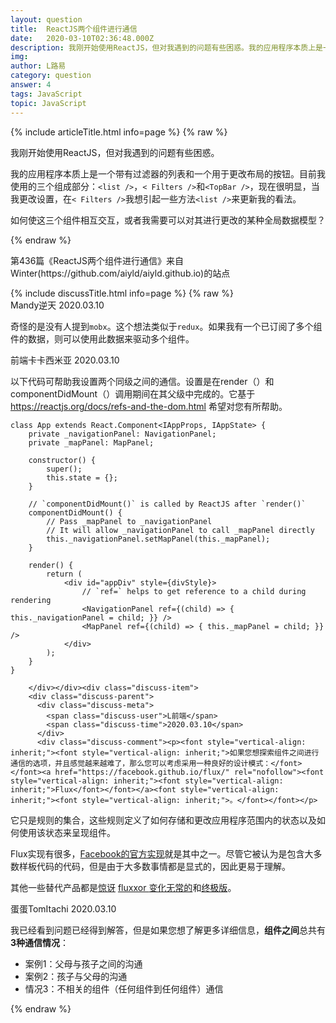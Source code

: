 ```yaml
---
layout: question
title:  ReactJS两个组件进行通信
date:   2020-03-10T02:36:48.000Z
description: 我刚开始使用ReactJS，但对我遇到的问题有些困惑。我的应用程序本质上是一个带有过滤器的列表和一个用于更改布局的按钮。目前我使用的三个组成部分：<l...
img: 
author: L路易
category: question
answer: 4
tags: JavaScript
topic: JavaScript
---
```

<div class="article-root">
  <div class="article">
    {% include articleTitle.html info=page %}
    {% raw %}
    <div class="article-content"><p><font style="vertical-align: inherit;"><font style="vertical-align: inherit;">我刚开始使用ReactJS，但对我遇到的问题有些困惑。</font></font></p>

<p><font style="vertical-align: inherit;"><font style="vertical-align: inherit;">我的应用程序本质上是一个带有过滤器的列表和一个用于更改布局的按钮。</font><font style="vertical-align: inherit;">目前我使用的三个组成部分：</font></font><code>&lt;list /&gt;</code><font style="vertical-align: inherit;"><font style="vertical-align: inherit;">，</font></font><code>&lt; Filters /&gt;</code><font style="vertical-align: inherit;"><font style="vertical-align: inherit;">和</font></font><code>&lt;TopBar /&gt;</code><font style="vertical-align: inherit;"><font style="vertical-align: inherit;">，现在很明显，当我更改设置，在</font></font><code>&lt; Filters /&gt;</code><font style="vertical-align: inherit;"><font style="vertical-align: inherit;">我想引起一些方法</font></font><code>&lt;list /&gt;</code><font style="vertical-align: inherit;"><font style="vertical-align: inherit;">来更新我的看法。</font></font></p>

<p><font style="vertical-align: inherit;"><font style="vertical-align: inherit;">如何使这三个组件相互交互，或者我需要可以对其进行更改的某种全局数据模型？</font></font></p></div>
    {% endraw %}
  </div>
  <p class="winter_mark">第436篇《ReactJS两个组件进行通信》来自Winter(https://github.com/aiyld/aiyld.github.io)的站点</p>
  <div class="discuss-wrapper">
    {% include discussTitle.html info=page %}
    {% raw %}
    <div class="discuss-list">
    <div class="discuss-item">
        <div class="discuss-parent">
          <div class="discuss-meta">
            <span class="discuss-user">Mandy逆天</span>
            <span class="discuss-time">2020.03.10</span>
          </div>
          <div class="discuss-comment"><p><font style="vertical-align: inherit;"><font style="vertical-align: inherit;">奇怪的是没有人提到</font></font><code>mobx</code><font style="vertical-align: inherit;"><font style="vertical-align: inherit;">。</font><font style="vertical-align: inherit;">这个想法类似于</font></font><code>redux</code><font style="vertical-align: inherit;"><font style="vertical-align: inherit;">。</font><font style="vertical-align: inherit;">如果我有一个已订阅了多个组件的数据，则可以使用此数据来驱动多个组件。</font></font></p></div>
        </div></div><div class="discuss-item">
        <div class="discuss-parent">
          <div class="discuss-meta">
            <span class="discuss-user">前端卡卡西米亚</span>
            <span class="discuss-time">2020.03.10</span>
          </div>
          <div class="discuss-comment"><p><font style="vertical-align: inherit;"><font style="vertical-align: inherit;">以下代码可帮助我设置两个同级之间的通信。</font><font style="vertical-align: inherit;">设置是在render（）和componentDidMount（）调用期间在其父级中完成的。</font><font style="vertical-align: inherit;">它基于</font></font><a href="https://reactjs.org/docs/refs-and-the-dom.html" rel="nofollow noreferrer"><font style="vertical-align: inherit;"><font style="vertical-align: inherit;">https://reactjs.org/docs/refs-and-the-dom.html</font></font></a><font style="vertical-align: inherit;"><font style="vertical-align: inherit;"> 
希望</font><font style="vertical-align: inherit;">对您有所</font><font style="vertical-align: inherit;">帮助。</font></font></p>

<pre><code>class App extends React.Component&lt;IAppProps, IAppState&gt; {<font></font>
    private _navigationPanel: NavigationPanel;<font></font>
    private _mapPanel: MapPanel;<font></font>
<font></font>
    constructor() {<font></font>
        super();<font></font>
        this.state = {};<font></font>
    }<font></font>
<font></font>
    // `componentDidMount()` is called by ReactJS after `render()`<font></font>
    componentDidMount() {<font></font>
        // Pass _mapPanel to _navigationPanel<font></font>
        // It will allow _navigationPanel to call _mapPanel directly<font></font>
        this._navigationPanel.setMapPanel(this._mapPanel);<font></font>
    }<font></font>
<font></font>
    render() {<font></font>
        return (<font></font>
            &lt;div id="appDiv" style={divStyle}&gt;<font></font>
                // `ref=` helps to get reference to a child during rendering<font></font>
                &lt;NavigationPanel ref={(child) =&gt; { this._navigationPanel = child; }} /&gt;<font></font>
                &lt;MapPanel ref={(child) =&gt; { this._mapPanel = child; }} /&gt;<font></font>
            &lt;/div&gt;<font></font>
        );<font></font>
    }<font></font>
}<font></font>
</code></pre></div>
        </div></div><div class="discuss-item">
        <div class="discuss-parent">
          <div class="discuss-meta">
            <span class="discuss-user">L前端</span>
            <span class="discuss-time">2020.03.10</span>
          </div>
          <div class="discuss-comment"><p><font style="vertical-align: inherit;"><font style="vertical-align: inherit;">如果您想探索组件之间进行通信的选项，并且感觉越来越难了，那么您可以考虑采用一种良好的设计模式：</font></font><a href="https://facebook.github.io/flux/" rel="nofollow"><font style="vertical-align: inherit;"><font style="vertical-align: inherit;">Flux</font></font></a><font style="vertical-align: inherit;"><font style="vertical-align: inherit;">。</font></font></p>

<p><font style="vertical-align: inherit;"><font style="vertical-align: inherit;">它只是规则的集合，这些规则定义了如何存储和更改应用程序范围内的状态以及如何使用该状态来呈现组件。</font></font></p>

<p><font style="vertical-align: inherit;"><font style="vertical-align: inherit;">Flux实现有很多，</font></font><a href="https://github.com/facebook/flux" rel="nofollow"><font style="vertical-align: inherit;"><font style="vertical-align: inherit;">Facebook的官方实现</font></font></a><font style="vertical-align: inherit;"><font style="vertical-align: inherit;">就是其中之一。</font><font style="vertical-align: inherit;">尽管它被认为是包含大多数样板代码的代码，但是由于大多数事情都是显式的，因此更易于理解。</font></font></p>

<p><font style="vertical-align: inherit;"><font style="vertical-align: inherit;">其他一些替代产品都是</font></font><a href="https://github.com/acdlite/flummox/" rel="nofollow"><font style="vertical-align: inherit;"><font style="vertical-align: inherit;">惊讶</font></font></a> <a href="https://github.com/BinaryMuse/fluxxor" rel="nofollow"><font style="vertical-align: inherit;"><font style="vertical-align: inherit;">fluxxor </font></font></a> <a href="https://github.com/yahoo/fluxible" rel="nofollow"><font style="vertical-align: inherit;"><font style="vertical-align: inherit;">变化无常的</font></font></a><font style="vertical-align: inherit;"><font style="vertical-align: inherit;">和</font></font><a href="https://github.com/rackt/redux" rel="nofollow"><font style="vertical-align: inherit;"><font style="vertical-align: inherit;">终极版</font></font></a><font style="vertical-align: inherit;"><font style="vertical-align: inherit;">。</font></font></p></div>
        </div></div><div class="discuss-item">
        <div class="discuss-parent">
          <div class="discuss-meta">
            <span class="discuss-user">蛋蛋TomItachi</span>
            <span class="discuss-time">2020.03.10</span>
          </div>
          <div class="discuss-comment"><p><font style="vertical-align: inherit;"><font style="vertical-align: inherit;">我已经看到问题已经得到解答，但是如果您想了解更多详细信息，</font></font><strong><font style="vertical-align: inherit;"><font style="vertical-align: inherit;">组件之间</font></font></strong><font style="vertical-align: inherit;"><font style="vertical-align: inherit;">总共有</font><strong><font style="vertical-align: inherit;">3种通信情况</font></strong><font style="vertical-align: inherit;">：</font></font></p>

<ul>
<li><font style="vertical-align: inherit;"><font style="vertical-align: inherit;">案例1：父母与孩子之间的沟通</font></font></li>
<li><font style="vertical-align: inherit;"><font style="vertical-align: inherit;">案例2：孩子与父母的沟通</font></font></li>
<li><font style="vertical-align: inherit;"><font style="vertical-align: inherit;">情况3：不相关的组件（任何组件到任何组件）通信</font></font></li>
</ul></div>
        </div></div>
    </div>
    {% endraw %}
  </div>
<div>
